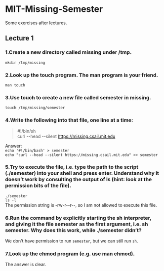 # MIT-Missing-Semester
Some exercises after lectures.
## Lecture 1
### 1.Create a new directory called missing under /tmp.
```mkdir /tmp/missing```
### 2.Look up the touch program. The man program is your friend.
```man touch```
### 3.Use touch to create a new file called semester in missing.
```touch /tmp/missing/semester```
### 4.Write the following into that file, one line at a time:
> #!/bin/sh  
> curl --head --silent https://missing.csail.mit.edu  

Answer:  
```echo '#!/bin/bash' > semester```  
```echo "curl --head --silent https://missing.csail.mit.edu" >> semester```  
### 5.Try to execute the file, i.e. type the path to the script (./semester) into your shell and press enter. Understand why it doesn’t work by consulting the output of ls (hint: look at the permission bits of the file).
```./semester```  
```ls -l```  
The permission string is -rw-r--r--, so I am not allowed to execute this file.  
### 6.Run the command by explicitly starting the sh interpreter, and giving it the file semester as the first argument, i.e. sh semester. Why does this work, while ./semester didn’t?
We don't have permission to run ```semester```, but we can still run ```sh```.
### 7.Look up the chmod program (e.g. use man chmod).
The answer is clear.
